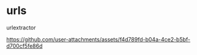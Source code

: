 # urls
urlextractor


https://github.com/user-attachments/assets/f4d789fd-b04a-4ce2-b5bf-d700cf5fe86d

